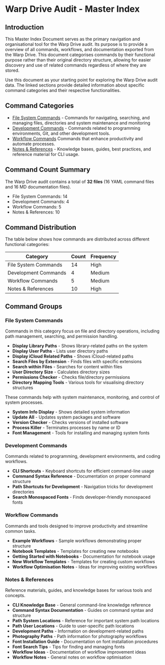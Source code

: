 # Warp Drive Audit - Master Index

## Introduction

This Master Index Document serves as the primary navigation and organisational tool for the Warp Drive audit. Its purpose is to provide a overview of all commands, workflows, and documentation exported from the Warp Drive. This document categorises commands by their functional purpose rather than their original directory structure, allowing for easier discovery and use of related commands regardless of where they are stored.

Use this document as your starting point for exploring the Warp Drive audit data. The linked sections provide detailed information about specific command categories and their respective functionalities.

## Command Categories

- [File System Commands](#file-system) - Commands for navigating, searching, and managing files, directories and system maintenance and monitoring
- [Development Commands](#development) -  Commands related to programming environments, Git, and other development tools.
- [Workflow Commands](#workflow) Commands that enhance productivity and automate processes.
- [Notes & References](#notes) - Knowledge bases, guides, best practices, and reference material for CLI usage.


## Command Count Summary

The Warp Drive audit contains a total of **32 files** (16 YAML command files and 16 MD documentation files).

- File System Commands: 14
- Development Commands: 4
- Workflow Commands: 5
- Notes & References: 10

## Command Distribution

The table below shows how commands are distributed across different functional categories:

| Category | Count | Frequency |
|----------|-------|-----------|
| File System Commands | 14 | High |
| Development Commands | 4 | Medium |
| Workflow Commands | 5 | Medium |
| Notes & References | 10 | High |

## Command Groups

### File System Commands

Commands in this category focus on file and directory operations, including path management, searching, and permission handling.

- **Display Library Paths** - Shows library-related paths on the system
- **Display User Paths** - Lists user directory paths
- **Display iCloud Related Paths** - Shows iCloud-related paths
- **Search Files by Extension** - Finds files with specific extensions
- **Search within Files** - Searches for content within files
- **User Directory Size** - Calculates directory sizes
- **Permissions Checker** - Checks file/directory permissions
- **Directory Mapping Tools** - Various tools for visualising directory structures

These commands help with system maintenance, monitoring, and control of system processes.

- **System Info Display** - Shows detailed system information
- **Update All** - Updates system packages and software
- **Version Checker** - Checks versions of installed software
- **Process Killer** - Terminates processes by name or ID
- **Font Management** - Tools for installing and managing system fonts

### Development Commands

Commands related to programming, development environments, and coding workflows.

- **CLI Shortcuts** - Keyboard shortcuts for efficient command-line usage
- **Command Syntax Reference** - Documentation on proper command structure
- **Path Shortcuts for Development** - Navigation tricks for development directories
- **Search Monospaced Fonts** - Finds developer-friendly monospaced fonts


### Workflow Commands

Commands and tools designed to improve productivity and streamline common tasks.

- **Example Workflows** - Sample workflows demonstrating proper structure
- **Notebook Templates** - Templates for creating new notebooks
- **Getting Started with Notebooks** - Documentation for notebook usage
- **New Workflow Templates** - Templates for creating custom workflows
- **Workflow Optimisation Notes** - Ideas for improving existing workflows

### Notes & References

Reference materials, guides, and knowledge bases for various tools and concepts.

- **CLI Knowledge Base** - General command-line knowledge reference
- **Command Syntax Documentation** - Guides on command syntax and structure
- **Path System Locations** - Reference for important system path locations
- **Path User Locations** - Guide to user-specific path locations
- **Development Paths** - Information on development-related paths
- **Photography Paths** - Path information for photography workflows
- **Font Installation Guide** - Documentation on font installation procedures
- **Font Search Tips** - Tips for finding and managing fonts
- **Workflow Ideas** - Documentation of workflow improvement ideas
- **Workflow Notes** - General notes on workflow optimisation